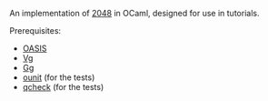 An implementation of [2048][twentyfortyeight] in OCaml, designed for use in tutorials.

Prerequisites:

 * [OASIS][oasis]
 * [Vg][vg]
 * [Gg][gg]
 * [ounit][ounit] (for the tests)
 * [qcheck][qcheck] (for the tests)

[twentyfortyeight]: http://gabrielecirulli.github.io/2048/
[ounit]: http://ounit.forge.ocamlcore.org/
[qcheck]: http://cedeela.fr/quickcheck-for-ocaml.html
[gg]: http://erratique.ch/software/gg
[vg]: http://erratique.ch/software/vg
[oasis]: http://oasis.forge.ocamlcore.org/